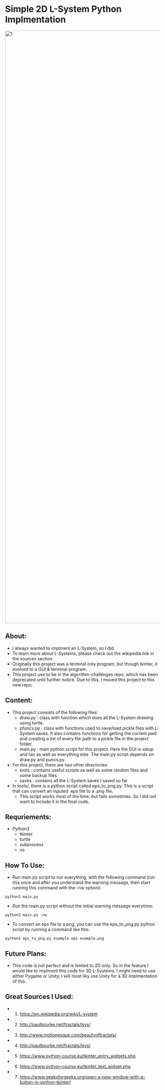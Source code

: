 # Simple 2D L-System Python Implmentation

<img width="1920" alt="1" src="https://user-images.githubusercontent.com/15916367/112735892-513cf780-8f14-11eb-87f5-9a312811439b.png">

## About:
- I always wanted to implment an L-System, so I did.
- To learn more about L-Systems, please check out the wikipedia link in the sources section.
- Originally this project was a terminal only program, but though tkinter, it evolved to a GUI & terminal program.
- This project use to be in the algorithm-challenges repo, which has been deprecated until further notice. Due to this, I moved this project to this new repo.

## Content:
- This project consists of the following files:
	- draw.py : class with function which does all the L-System drawing using turtle.
	- pfuncs.py : class with functions used to save/load pickle files with L-System saves. It also contains functions for getting the current pwd and creating a list of every file path to a pickle file in the project folder.
	- main.py : main python script for this project. Here the GUI is setup and ran as well as everything else. The main.py script depends on draw.py and puncs.py.
- For this project, there are two other directories:
	- tools : contains useful scripts as well as some random files and some backup files
	- saves : contains all the L-System saves I saved so far
- In tools/, there is a python script called eps_to_png.py. This is a script that can convert an inputed .eps file to a .png file.
	- This script works most of the time, but fails sometimes. So I did not want to include it in the final code.

## Requriements:
- Python3
	- tkinter
	- turtle
	- subprocess
	- os

## How To Use:
- Run main.py script to run everything, with the following command (run this once and after you understand the warning message, then start running this command with the -nw option):

```
python3 main.py
```
- Run the main.py script without the initial warning message everytime:
```
python3 main.py -nw
```
- To convert an eps file to a png, you can use the eps_to_png.py python script by running a command like this:

```
python3 eps_to_png.py example.eps example.png
```

## Future Plans:
- This code is not perfect and is limited to 2D only. So in the feature I would like to implment this code for 3D L-Systems. I might need to use either Pygame or Unity, I will most liky use Unity for a 3D implmentation of this.

## Great Sources I Used:
- 1) https://en.wikipedia.org/wiki/L-system
- 2) http://paulbourke.net/fractals/lsys/
- 3) http://www.motionesque.com/beautyoffractals/
- 4) http://paulbourke.net/fractals/lsys/
- 5) https://www.python-course.eu/tkinter_entry_widgets.php
- 6) https://www.python-course.eu/tkinter_text_widget.php
- 7) https://www.geeksforgeeks.org/open-a-new-window-with-a-button-in-python-tkinter/